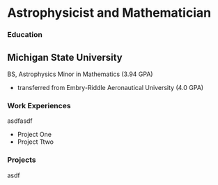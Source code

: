 # Astrophysicist and Mathematician

### Education
## Michigan State University
BS, Astrophysics 
Minor in Mathematics (3.94 GPA)
 - transferred from Embry-Riddle Aeronautical University (4.0 GPA)

### Work Experiences
asdfasdf
 - Project One
 - Project Ttwo

### Projects
asdf
 
